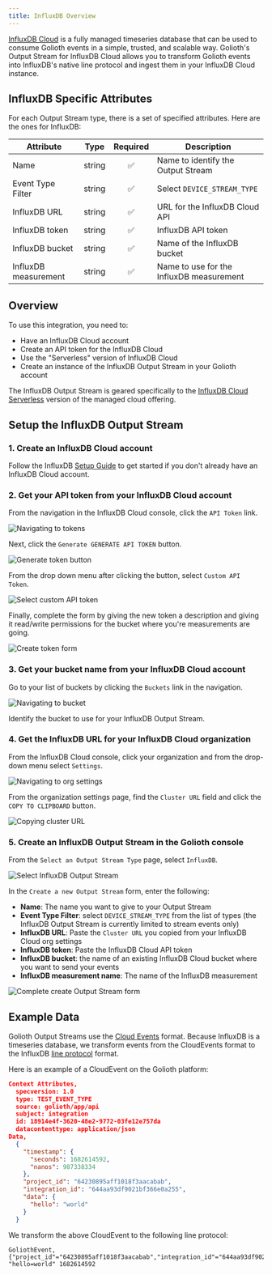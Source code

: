 ```yaml
---
title: InfluxDB Overview
---
```


[InfluxDB Cloud](https://www.influxdata.com/products/influxdb-cloud/) is a
fully managed timeseries database that can be used to consume Golioth events in
a simple, trusted, and scalable way. Golioth's Output Stream for InfluxDB Cloud
allows you to transform Golioth events into InfluxDB's native line protocol and
ingest them in your InfluxDB Cloud instance.

## InfluxDB Specific Attributes

For each Output Stream type, there is a set of specified attributes. Here are
the ones for InfluxDB:

| Attribute          | Type   | Required | Description |
| ------------------ | ------ |:--------:| ----------- |
| Name | string | ✅        | Name to identify the Output Stream |
| Event Type Filter | string | ✅        | Select `DEVICE_STREAM_TYPE` |
| InfluxDB URL| string | ✅        | URL for the InfluxDB Cloud API |
| InfluxDB token| string | ✅        | InfluxDB API token |
| InfluxDB bucket| string | ✅        | Name of the InfluxDB bucket |
| InfluxDB measurement| string | ✅        | Name to use for the InfluxDB measurement |

## Overview

To use this integration, you need to:

- Have an InfluxDB Cloud account
- Create an API token for the InfluxDB Cloud
- Use the "Serverless" version of InfluxDB Cloud
- Create an instance of the InfluxDB Output Stream in your Golioth account

The InfluxDB Output Stream is geared specifically to the
[InfluxDB Cloud Serverless](https://docs.influxdata.com/influxdb/cloud-serverless/)
version of the managed cloud offering.

## Setup the InfluxDB Output Stream

### 1. Create an InfluxDB Cloud account

Follow the InfluxDB [Setup Guide](https://docs.influxdata.com/influxdb/cloud-serverless/get-started/setup/)
to get started if you don't already have an InfluxDB Cloud account.

### 2. Get your API token from your InfluxDB Cloud account

From the navigation in the InfluxDB Cloud console, click the `API Token` link.

![Navigating to tokens](./assets/load-data-menu.png)

Next, click the `Generate GENERATE API TOKEN` button.

![Generate token button](./assets/generate-token.png)

From the drop down menu after clicking the button, select `Custom API Token`.

![Select custom API token](./assets/generate-token-button.png)

Finally, complete the form by giving the new token a description and giving it
read/write permissions for the bucket where you're measurements are going.

![Create token form](./assets/token-create-form.png)

### 3. Get your bucket name from your InfluxDB Cloud account

Go to your list of buckets by clicking the `Buckets` link in the navigation.

![Navigating to bucket](./assets/buckets.png)

Identify the bucket to use for your InfluxDB Output Stream.

### 4. Get the InfluxDB URL for your InfluxDB Cloud organization

From the InfluxDB Cloud console, click your organization and from the drop-down
menu select `Settings`.

![Navigating to org settings](./assets/org-settings-menu.png)

From the organization settings page, find the `Cluster URL` field and click the
`COPY TO CLIPBOARD` button.

![Copying cluster URL](./assets/cluster-url.png)

### 5. Create an InfluxDB Output Stream in the Golioth console

From the `Select an Output Stream Type` page, select `InfluxDB`.

![Select InfluxDB Output Stream](./assets/select-outputstream.png)

In the `Create a new Output Stream` form, enter the following:

* **Name**: The name you want to give to your Output Stream
* **Event Type Filter**: select `DEVICE_STREAM_TYPE` from the list of types (the
  InfluxDB Output Stream is currently limited to stream events only)
* **InfluxDB URL**: Paste the `Cluster URL` you copied from your InfluxDB Cloud org
  settings
* **InfluxDB token**: Paste the InfluxDB Cloud API token
* **InfluxDB bucket**: the name of an existing InfluxDB Cloud bucket where you want
  to send your events
* **InfluxDB measurement name**: The name of the InfluxDB measurement

![Complete create Output Stream form](./assets/create-outputstream-form.png)

## Example Data

Golioth Output Streams use the [Cloud Events](https://cloudevents.io) format.
Because InfluxDB is a timeseries database, we transform events from the
CloudEvents format to the InfluxDB [line protocol](https://docs.influxdata.com/influxdb/cloud-serverless/reference/syntax/line-protocol/)
format.

Here is an example of a CloudEvent on the Golioth platform:
```json
Context Attributes,
  specversion: 1.0
  type: TEST_EVENT_TYPE
  source: golioth/app/api
  subject: integration
  id: 18914e4f-3620-48e2-9772-03fe12e757da
  datacontenttype: application/json
Data,
  {
    "timestamp": {
      "seconds": 1682614592,
      "nanos": 987338334
    },
    "project_id": "64230895aff1018f3aacabab",
    "integration_id": "644aa93df9021bf366e0a255",
    "data": {
      "hello": "world"
    }
  }
```

We transform the above CloudEvent to the following line protocol:

```
GoliothEvent,{"project_id"="64230895aff1018f3aacabab","integration_id"="644aa93df9021bf366e0a255"} "hello=world" 1682614592
```
